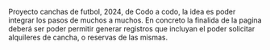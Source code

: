 Proyecto canchas de futbol, 2024, de Codo a codo, la idea es poder integrar los pasos de muchos a muchos.
En concreto la finalida de la pagina deberá ser poder permitir generar registros que incluyan el poder solicitar alquileres de cancha, o reservas de las mismas.
